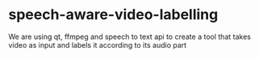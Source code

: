 # speech-aware-video-labelling
We are using qt, ffmpeg and speech to text api to create a tool that takes video as input and labels it according to its audio part 
